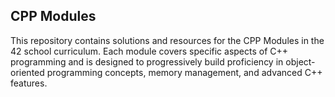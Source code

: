 ## CPP Modules

This repository contains solutions and resources for the CPP Modules in the 42 school curriculum. Each module covers specific aspects of C++ programming and is designed to progressively build proficiency in object-oriented programming concepts, memory management, and advanced C++ features.